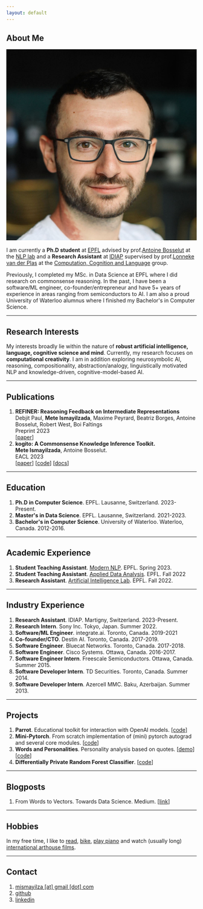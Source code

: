 ```yaml
---
layout: default
---
```

## <span class="section-bar"></span> About Me

<img class="profile-picture" src="profile-picture.jpeg">

I am currently a **Ph.D student** at [EPFL](https://epfl.ch) advised by prof.[Antoine Bosselut](https://atcbosselut.github.io/) at the [NLP lab](https://nlp.epfl.ch) and a **Research Assistant** at [IDIAP](https://idiap.ch) supervised by prof.[Lonneke van der Plas](https://www.idiap.ch/~lvdplas/) at the [Computation, Cognition and Language](https://www.idiap.ch/~lvdplas/) group. 

Previously, I completed my MSc. in Data Science at EPFL where I did research on commonsense reasoning. In the past, I have been a software/ML engineer, co-founder/entrepreneur and have 5+ years of experience in areas ranging from semiconductors to AI. I am also a proud University of Waterloo alumnus where I finished my Bachelor's in Computer Science.


--- 

## <span class="section-bar"></span> Research Interests

My interests broadly lie within the nature of **robust artificial intelligence, language, cognitive science and mind**. Currently, my research focuses on **computational creativity**. I am in addition exploring neurosymbolic AI, reasoning, compositionality, abstraction/analogy, linguistically motivated NLP and knowledge-driven, cognitive-model-based AI.  


--- 

## <span class="section-bar"></span> Publications
1. **REFINER: Reasoning Feedback on Intermediate Representations**<br/>
<span class="authors">Debjit Paul, **Mete Ismayilzada**, Maxime Peyrard, Beatriz Borges, Antoine Bosselut, Robert West, Boi Faltings</span><br/>
<span class="conference">Preprint 2023</span><br/>
[[paper](https://arxiv.org/abs/2304.01904)]
2. **kogito: A Commonsense Knowledge Inference Toolkit.**<br/>
<span class="authors">**Mete Ismayilzada**, Antoine Bosselut.</span><br/>
<span class="conference">EACL 2023</span><br/>
[[paper](https://aclanthology.org/2023.eacl-demo.12)] [[code](https://github.com/epfl-nlp/kogito)] [[docs](https://kogito.readthedocs.io)]

---

## <span class="section-bar"></span> Education

1. **Ph.D in Computer Science**. EPFL. Lausanne, Switzerland. <span class="dates">2023-Present.</span>
2. **Master's in Data Science**. EPFL. Lausanne, Switzerland. <span class="dates">2021-2023.</span>
3. **Bachelor's in Computer Science**. University of Waterloo. Waterloo, Canada. <span class="dates">2012-2016.</span>

--- 

## <span class="section-bar"></span> Academic Experience

1. **Student Teaching Assistant**. [Modern NLP](https://nlp.epfl.ch/cs-552-modern-nlp/). EPFL. <span class="dates">Spring 2023.</span>
2. **Student Teaching Assistant**. [Applied Data Analysis](https://dlab.epfl.ch/teaching/fall2022/cs401/). EPFL. <span class="dates">Fall 2022</span>
3. **Research Assistant**. [Artificial Intelligence Lab](https://lia.epfl.ch/). EPFL. <span class="dates">Fall 2022.</span>

---

## <span class="section-bar"></span> Industry Experience

1. **Research Assistant**. IDIAP. Martigny, Switzerland. <span class="dates">2023-Present.</span>
2. **Research Intern**. Sony Inc. Tokyo, Japan. <span class="dates">Summer 2022.</span>
3. **Software/ML Engineer**. integrate.ai. Toronto, Canada. <span class="dates">2019-2021</span>
4. **Co-founder/CTO**. Destin AI. Toronto, Canada. <span class="dates">2017-2019.</span>
5. **Software Engineer**. Bluecat Networks. Toronto, Canada. <span class="dates">2017-2018.</span>
6. **Software Engineer**. Cisco Systems. Ottawa, Canada. <span class="dates">2016-2017.</span>
7. **Software Engineer Intern**. Freescale Semiconductors. Ottawa, Canada. <span class="dates">Summer 2015.</span>
8. **Software Developer Intern**. TD Securities. Toronto, Canada. <span class="dates">Summer 2014.</span>
9. **Software Developer Intern**. Azercell MMC. Baku, Azerbaijan. <span class="dates">Summer 2013.</span>

---

## <span class="section-bar"></span> Projects
1. **Parrot**. Educational toolkit for interaction with OpenAI models. [[code]](https://github.com/epfl-nlp/parrot)
2. **Mini-Pytorch**. From scratch implementation of (mini) pytorch autograd and several core modules. [[code](https://github.com/mismayil/mini-pytorch)]
3. **Words and Personalities**. Personality analysis based on quotes. [[demo](https://mismayil.github.io/words-personalities)] [[code](https://github.com/mismayil/words-personalities)]
3. **Differentially Private Random Forest Classifier**. [[code](https://github.com/IBM/differential-privacy-library/releases/tag/0.5.0)]

---

## <span class="section-bar"></span> Blogposts
1. From Words to Vectors. Towards Data Science. Medium. [[link](https://medium.com/towards-data-science/from-words-to-vectors-e24f0977193e)]

---

## <span class="section-bar"></span> Hobbies
In my free time, I like to [read](https://www.goodreads.com/user/show/34889251-mete-ismayil), [bike](https://www.strava.com/athletes/33241990), [play piano](https://youtube.com/playlist?list=PLWgqALhmmentLA30W40VUV6HXOHH0n6z-) and watch (usually long) [international arthouse films](https://boxd.it/ggyee).

---


## <span class="section-bar"></span> Contact
1. [mismayilza [at] gmail [dot] com](mailto:)
2. [github](https://github.com/mismayil)
3. [linkedin](https://www.linkedin.com/in/mismayilzada)
